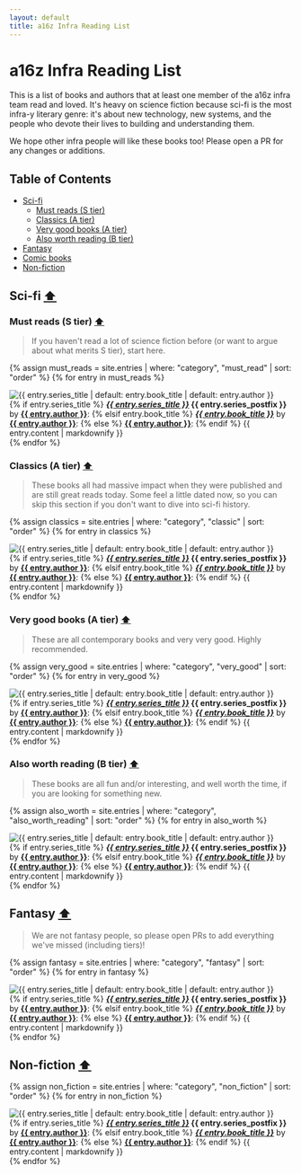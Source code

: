 ```yaml
---
layout: default
title: a16z Infra Reading List
---
```


<h1><span class="highlight1">a16z Infra Reading List</span></h1>

<!-- ![Header](header.png){: .header-image} -->

This is a list of books and authors that at least one member of the a16z infra team read and loved. It's heavy on science fiction because sci-fi is the most infra-y literary genre: it's about new technology, new systems, and the people who devote their lives to building and understanding them.

We hope other infra people will like these books too! Please open a PR for any changes or additions.



<h2><span class="highlight2">Table of Contents</span></h2>

- [Sci-fi](#sci-fi)
  - [Must reads (S tier)](#must-reads-s-tier)
  - [Classics (A tier)](#classics-a-tier)
  - [Very good books (A tier)](#very-good-books-a-tier)
  - [Also worth reading (B tier)](#also-worth-reading-b-tier)
- [Fantasy](#fantasy)
- [Comic books](#comic-books)
- [Non-fiction](#non-fiction)

<h2 id="sci-fi" class="header-with-link"><span class="highlight2">Sci-fi</span> <a href="#" class="back-to-top">⬆︎</a></h2>

<!-- ![](tier_list_authors.png){: .header-image} -->

<h3 id="must-reads-s-tier" class="header-with-link"><span class="highlight3">Must reads (S tier)</span> <a href="#" class="back-to-top">⬆︎</a></h3>

<blockquote class="section-intro">
If you haven't read a lot of science fiction before (or want to argue about what merits S tier), start here.
</blockquote>

{% assign must_reads = site.entries | where: "category", "must_read" | sort: "order" %}
{% for entry in must_reads %}
<div class="entry">
  <div class="entry-image">
    <img src="{{ entry.cover_url }}" alt="{{ entry.series_title | default: entry.book_title | default: entry.author }}">
  </div>
  <div class="entry-content">
    {% if entry.series_title %}
      <strong><em><a href="{{ entry.title_url }}">{{ entry.series_title }}</a></em> {{ entry.series_postfix }}</strong> by <strong><a href="{{ entry.author_url }}">{{ entry.author }}</a></strong>: 
    {% elsif entry.book_title %}
      <strong><em><a href="{{ entry.title_url }}">{{ entry.book_title }}</a></em></strong> by <strong><a href="{{ entry.author_url }}">{{ entry.author }}</a></strong>: 
    {% else %}
      <strong><a href="{{ entry.author_url }}">{{ entry.author }}</a></strong>: 
    {% endif %}
    {{ entry.content | markdownify }}
  </div>
</div>
{% endfor %}

<h3 id="classics-a-tier" class="header-with-link"><span class="highlight3">Classics (A tier)</span> <a href="#" class="back-to-top">⬆︎</a></h3>

<blockquote class="section-intro">
These books all had massive impact when they were published and are still great reads today. Some feel a little dated now, so you can skip this section if you don't want to dive into sci-fi history.
</blockquote>

{% assign classics = site.entries | where: "category", "classic" | sort: "order" %}
{% for entry in classics %}
<div class="entry">
  <div class="entry-image">
    <img src="{{ entry.cover_url }}" alt="{{ entry.series_title | default: entry.book_title | default: entry.author }}">
  </div>
  <div class="entry-content">
    {% if entry.series_title %}
      <strong><em><a href="{{ entry.title_url }}">{{ entry.series_title }}</a></em> {{ entry.series_postfix }}</strong> by <strong><a href="{{ entry.author_url }}">{{ entry.author }}</a></strong>: 
    {% elsif entry.book_title %}
      <strong><em><a href="{{ entry.title_url }}">{{ entry.book_title }}</a></em></strong> by <strong><a href="{{ entry.author_url }}">{{ entry.author }}</a></strong>: 
    {% else %}
      <strong><a href="{{ entry.author_url }}">{{ entry.author }}</a></strong>: 
    {% endif %}
    {{ entry.content | markdownify }}
  </div>
</div>
{% endfor %}

<h3 id="very-good-books-a-tier" class="header-with-link"><span class="highlight3">Very good books (A tier)</span> <a href="#" class="back-to-top">⬆︎</a></h3>

<blockquote class="section-intro">
These are all contemporary books and very very good. Highly recommended.
</blockquote>

{% assign very_good = site.entries | where: "category", "very_good" | sort: "order" %}
{% for entry in very_good %}
<div class="entry">
  <div class="entry-image">
    <img src="{{ entry.cover_url }}" alt="{{ entry.series_title | default: entry.book_title | default: entry.author }}">
  </div>
  <div class="entry-content">
    {% if entry.series_title %}
      <strong><em><a href="{{ entry.title_url }}">{{ entry.series_title }}</a></em> {{ entry.series_postfix }}</strong> by <strong><a href="{{ entry.author_url }}">{{ entry.author }}</a></strong>: 
    {% elsif entry.book_title %}
      <strong><em><a href="{{ entry.title_url }}">{{ entry.book_title }}</a></em></strong> by <strong><a href="{{ entry.author_url }}">{{ entry.author }}</a></strong>: 
    {% else %}
      <strong><a href="{{ entry.author_url }}">{{ entry.author }}</a></strong>: 
    {% endif %}
    {{ entry.content | markdownify }}
  </div>
</div>
{% endfor %}

<h3 id="also-worth-reading-b-tier" class="header-with-link"><span class="highlight3">Also worth reading (B tier)</span> <a href="#" class="back-to-top">⬆︎</a></h3>

<blockquote class="section-intro">
These books are all fun and/or interesting, and well worth the time, if you are looking for something new.
</blockquote>

{% assign also_worth = site.entries | where: "category", "also_worth_reading" | sort: "order" %}
{% for entry in also_worth %}
<div class="entry">
  <div class="entry-image">
    <img src="{{ entry.cover_url }}" alt="{{ entry.series_title | default: entry.book_title | default: entry.author }}">
  </div>
  <div class="entry-content">
    {% if entry.series_title %}
      <strong><em><a href="{{ entry.title_url }}">{{ entry.series_title }}</a></em> {{ entry.series_postfix }}</strong> by <strong><a href="{{ entry.author_url }}">{{ entry.author }}</a></strong>: 
    {% elsif entry.book_title %}
      <strong><em><a href="{{ entry.title_url }}">{{ entry.book_title }}</a></em></strong> by <strong><a href="{{ entry.author_url }}">{{ entry.author }}</a></strong>: 
    {% else %}
      <strong><a href="{{ entry.author_url }}">{{ entry.author }}</a></strong>: 
    {% endif %}
    {{ entry.content | markdownify }}
  </div>
</div>
{% endfor %}

<h2 id="fantasy" class="header-with-link"><span class="highlight2">Fantasy</span> <a href="#" class="back-to-top">⬆︎</a></h2>

<blockquote class="section-intro">
We are not fantasy people, so please open PRs to add everything we've missed (including tiers)!
</blockquote>

{% assign fantasy = site.entries | where: "category", "fantasy" | sort: "order" %}
{% for entry in fantasy %}
<div class="entry">
  <div class="entry-image">
    <img src="{{ entry.cover_url }}" alt="{{ entry.series_title | default: entry.book_title | default: entry.author }}">
  </div>
  <div class="entry-content">
    {% if entry.series_title %}
      <strong><em><a href="{{ entry.title_url }}">{{ entry.series_title }}</a></em> {{ entry.series_postfix }}</strong> by <strong><a href="{{ entry.author_url }}">{{ entry.author }}</a></strong>: 
    {% elsif entry.book_title %}
      <strong><em><a href="{{ entry.title_url }}">{{ entry.book_title }}</a></em></strong> by <strong><a href="{{ entry.author_url }}">{{ entry.author }}</a></strong>: 
    {% else %}
      <strong><a href="{{ entry.author_url }}">{{ entry.author }}</a></strong>: 
    {% endif %}
    {{ entry.content | markdownify }}
  </div>
</div>
{% endfor %}

<h2 id="non-fiction" class="header-with-link"><span class="highlight2">Non-fiction</span> <a href="#" class="back-to-top">⬆︎</a></h2>

{% assign non_fiction = site.entries | where: "category", "non_fiction" | sort: "order" %}
{% for entry in non_fiction %}
<div class="entry">
  <div class="entry-image">
    <img src="{{ entry.cover_url }}" alt="{{ entry.series_title | default: entry.book_title | default: entry.author }}">
  </div>
  <div class="entry-content">
    {% if entry.series_title %}
      <strong><em><a href="{{ entry.title_url }}">{{ entry.series_title }}</a></em> {{ entry.series_postfix }}</strong> by <strong><a href="{{ entry.author_url }}">{{ entry.author }}</a></strong>: 
    {% elsif entry.book_title %}
      <strong><em><a href="{{ entry.title_url }}">{{ entry.book_title }}</a></em></strong> by <strong><a href="{{ entry.author_url }}">{{ entry.author }}</a></strong>: 
    {% else %}
      <strong><a href="{{ entry.author_url }}">{{ entry.author }}</a></strong>: 
    {% endif %}
    {{ entry.content | markdownify }}
  </div>
</div>
{% endfor %}
